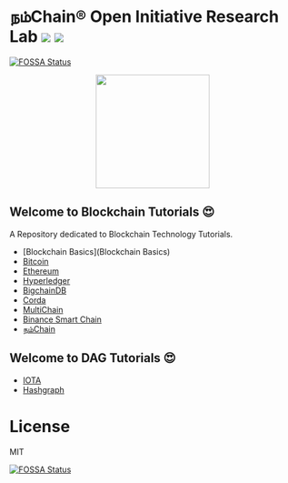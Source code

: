 # நம்Chain® Open Initiative Research Lab ![](https://img.shields.io/badge/Project-Nam-ff69b4.svg) ![](https://img.shields.io/badge/madeby-Ramaguru-blue.svg)
[![FOSSA Status](https://app.fossa.com/api/projects/git%2Bgithub.com%2FNamChain-Open-Initiative-Research-Lab%2FBlockchain-Tutorials.svg?type=shield)](https://app.fossa.com/projects/git%2Bgithub.com%2FNamChain-Open-Initiative-Research-Lab%2FBlockchain-Tutorials?ref=badge_shield)

<p align="center">
<img src="https://1.bp.blogspot.com/-0SArWfduw68/XkxV8EmBBcI/AAAAAAAAABw/h9aWSWbm0J4kilgn3xddzQ3PdoP-e3RZgCLcBGAsYHQ/s1600/SAVE_20200127_132431.jpg" width="200" align="center">
</p>  

## Welcome to Blockchain Tutorials :heart_eyes:

A Repository dedicated to Blockchain Technology Tutorials.

- [Blockchain Basics](Blockchain Basics)
- [Bitcoin](Bitcoin)
- [Ethereum](Ethereum)
- [Hyperledger](Hyperledger)
- [BigchainDB](BigchainDB)
- [Corda](Corda)
- [MultiChain](Multichain)
- [Binance Smart Chain](Binance)
- [நம்Chain](https://github.com/NamChain-Open-Initiative-Research-Lab/NamChain)

## Welcome to DAG Tutorials :heart_eyes:

- [IOTA](IOTA)
- [Hashgraph](Hashgraph)

# License

MIT

[![FOSSA Status](https://app.fossa.com/api/projects/git%2Bgithub.com%2FNamChain-Open-Initiative-Research-Lab%2FBlockchain-Tutorials.svg?type=large)](https://app.fossa.com/projects/git%2Bgithub.com%2FNamChain-Open-Initiative-Research-Lab%2FBlockchain-Tutorials?ref=badge_large)
